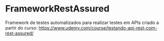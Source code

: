 # FrameworkRestAssured
Framework de testes automatizados para realizar testes em APIs criado a partir do curso: https://www.udemy.com/course/testando-api-rest-com-rest-assured/
